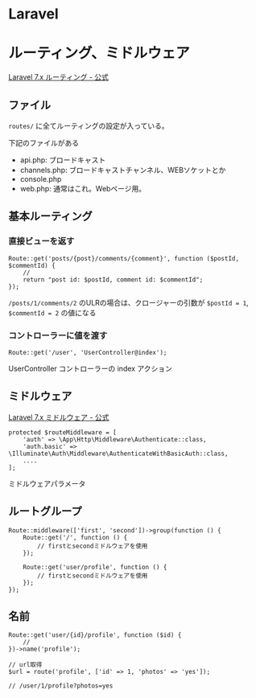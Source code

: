 # Laravel

# ルーティング、ミドルウェア

[Laravel 7.x ルーティング - 公式](https://readouble.com/laravel/7.x/ja/routing.html)

## ファイル

`routes/` に全てルーティングの設定が入っている。

下記のファイルがある

- api.php: ブロードキャスト
- channels.php: ブロードキャストチャンネル、WEBソケットとか
- console.php
- web.php: 通常はこれ。Webページ用。

## 基本ルーティング

### 直接ビューを返す

```
Route::get('posts/{post}/comments/{comment}', function ($postId, $commentId) {
    //
    return "post id: $postId, comment id: $commentId";
});
```

`/posts/1/comments/2` のULRの場合は、クロージャーの引数が `$postId = 1`, `$commentId = 2` の値になる

### コントローラーに値を渡す

```
Route::get('/user', 'UserController@index');
```

UserController コントローラーの index アクション

## ミドルウェア

[Laravel 7.x ミドルウェア - 公式](https://readouble.com/laravel/7.x/ja/middleware.html)

```
protected $routeMiddleware = [
    'auth' => \App\Http\Middleware\Authenticate::class,
    'auth.basic' => \Illuminate\Auth\Middleware\AuthenticateWithBasicAuth::class,
    ....
];
```

ミドルウェアパラメータ

## ルートグループ

```
Route::middleware(['first', 'second'])->group(function () {
    Route::get('/', function () {
        // firstとsecondミドルウェアを使用
    });

    Route::get('user/profile', function () {
        // firstとsecondミドルウェアを使用
    });
});
```

## 名前
```
Route::get('user/{id}/profile', function ($id) {
    //
})->name('profile');

// url取得
$url = route('profile', ['id' => 1, 'photos' => 'yes']);

// /user/1/profile?photos=yes
```